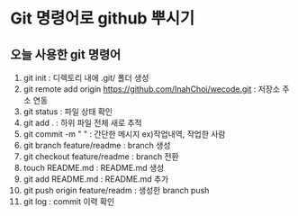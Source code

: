 # Git 명령어로 github 뿌시기

## 오늘 사용한 git 명령어
1. git init : 디렉토리 내에 .git/ 폴더 생성
2. git remote add origin https://github.com/InahChoi/wecode.git : 저장소 주소 연동
3. git status : 파일 상태 확인
4. git add . : 하위 파일 전체 새로 추적
5. git commit -m " " : 간단한 메시지 ex)작업내역, 작업한 사람
6. git branch feature/readme : branch 생성
7. git checkout feature/readme : branch 전환
8. touch README.md : README.md 생성
9. git add README.md : README.md 추가
10. git push origin feature/readm : 생성한 branch push
11. git log : commit 이력 확인
